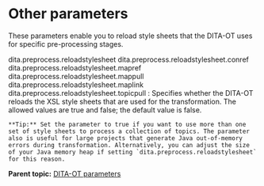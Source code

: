 # Other parameters

These parameters enable you to reload style sheets that the DITA-OT uses for specific pre-processing stages.

 dita.preprocess.reloadstylesheet
  dita.preprocess.reloadstylesheet.conref 
  dita.preprocess.reloadstylesheet.mapref 
  dita.preprocess.reloadstylesheet.mappull 
  dita.preprocess.reloadstylesheet.maplink 
  dita.preprocess.reloadstylesheet.topicpull 
 :   Specifies whether the DITA-OT reloads the XSL style sheets that are used for the transformation. The allowed values are true and false; the default value is false.

    **Tip:** Set the parameter to true if you want to use more than one set of style sheets to process a collection of topics. The parameter also is useful for large projects that generate Java out-of-memory errors during transformation. Alternatively, you can adjust the size of your Java memory heap if setting `dita.preprocess.reloadstylesheet` for this reason.

 **Parent topic:** [DITA-OT parameters](../parameters/parameters_intro.md)

